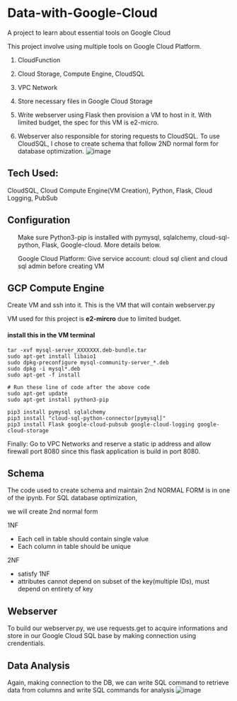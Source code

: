 # Data-with-Google-Cloud

A project to learn about essential tools on Google Cloud

This project involve using multiple tools on Google Cloud Platform.

1. CloudFunction
2. Cloud Storage, Compute Engine, CloudSQL
3. VPC Network

1. Store necessary files in Google Cloud Storage
2. Write webserver using Flask then provision a VM to host in it. With limited budget, the spec for this VM is e2-micro.
3. Webserver also responsible for storing requests to CloudSQL. To use CloudSQL, I chose to create schema that follow 2ND normal form for database optimization.
![image](https://github.com/weibb123/Data-with-Google-Cloud/assets/84426364/9980761d-0529-4599-8a86-fa29ca689563)



## Tech Used:
CloudSQL, Cloud Compute Engine(VM Creation), Python, Flask, Cloud Logging, PubSub

## Configuration
<ul> Make sure Python3-pip is installed with pymysql, sqlalchemy, cloud-sql-python, Flask, Google-cloud. More details below. </ul>

<ul> Google Cloud Platform: Give service account: cloud sql client and cloud sql admin before creating VM </ul>


## GCP Compute Engine
Create VM and ssh into it. This is the VM that will contain webserver.py

VM used for this project is <b>e2-mircro</b> due to limited budget.

#### install this in the VM terminal
```
tar -xvf mysql-server_XXXXXXX.deb-bundle.tar
sudo apt-get install libaio1
sudo dpkg-preconfigure mysql-community-server_*.deb
sudo dpkg -i mysql*.deb
sudo apt-get -f install
```

```
# Run these line of code after the above code
sudo apt-get update
sudo apt-get install python3-pip

pip3 install pymysql sqlalchemy
pip3 install "cloud-sql-python-connector[pymysql]"
pip3 install Flask google-cloud-pubsub google-cloud-logging google-cloud-storage
```
Finally: Go to VPC Networks and reserve a static ip address and allow firewall port 8080 since this flask application is build in port 8080.

## Schema
The code used to create schema and maintain 2nd NORMAL FORM is in one of the ipynb. For SQL database optimization,

we will create 2nd normal form

1NF

- Each cell in table should contain single value
- Each column in table should be unique

2NF

- satisfy 1NF
- attributes cannot depend on subset of the key(multiple IDs), must depend on entirety of key

## Webserver
To build our webserver.py, we use requests.get to acquire informations and store in our Google Cloud SQL base by making connection using crendentials.


## Data Analysis
Again, making connection to the DB, we can write SQL command to retrieve data from columns and write SQL commands for analysis
![image](https://github.com/weibb123/Data-with-Google-Cloud/assets/84426364/9be39caf-5cc2-4cc2-ba1f-66470a16dd33)





